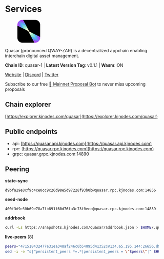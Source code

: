 # Services

<figure><img src="https://raw.githubusercontent.com/kj89/cosmos-images/main/logos/quasar.png" alt=""><figcaption></figcaption></figure>

Quasar (pronounced QWAY-ZAR) is a decentralized  appchain enabling interchain digital asset management.

**Chain ID**: quasar-1 | **Latest Version Tag**: v0.1.1 | **Wasm**: ON

[Website](https://www.quasar.fi) | [Discord](https://discord.gg/quasarfi) | [Twitter](https://twitter.com/QuasarFi)



Subscribe to our free [🤖 Mainnet Proposal Bot](https://t.me/kjnodes_proposal_bot) to never miss upcoming proposals


## Chain explorer
[https://explorer.kjnodes.com/quasar](https://explorer.kjnodes.com/quasar)

## Public endpoints

* api: [https://quasar.api.kjnodes.com](https://quasar.api.kjnodes.com)
* rpc: [https://quasar.rpc.kjnodes.com](https://quasar.rpc.kjnodes.com)
* grpc: quasar.grpc.kjnodes.com:14890

## Peering

**state-sync**

```text
d9bfa29e0cf9c4ce0cc9c26d98e5d97228f93b0b@quasar.rpc.kjnodes.com:14856
```

**seed-node**

```text
400f3d9e30b69e78a7fb891f60d76fa3c73f0ecc@quasar.rpc.kjnodes.com:14859
```

**addrbook**
```bash
curl -Ls https://snapshots.kjnodes.com/quasar/addrbook.json > $HOME/.quasarnode/config/addrbook.json
```

**live-peers** (8)
```bash
peers="471518432477e31ea348af246c0b54095d41352c@134.65.195.144:26656,d9bfa29e0cf9c4ce0cc9c26d98e5d97228f93b0b@65.109.88.38:14856,89757803f40da51678451735445ad40d5b15e059@169.155.169.149:26656,8267f475e2e6af90353096879d24dc029b8e8c18@185.246.84.59:8090,5a111b281852be31838ecf1202e59981e618355e@89.116.31.95:18256,10e73ac4ab3f9e1edd89e1aa342eb4d4f11120f0@135.181.128.114:18256,0f7eca0da978e4304bb81fa1b9d9a1c87c57f45d@38.146.3.147:18256,a40e1d5f63fad9e14edb9c95458b27f3c1de858c@116.203.236.246:26618"
sed -i -e "s|^persistent_peers *=.*|persistent_peers = \"$peers\"|" $HOME/.quasarnode/config/config.toml
```
